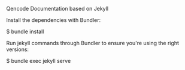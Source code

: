 Qencode Documentation based on Jekyll

Install the dependencies with Bundler:

$ bundle install

Run jekyll commands through Bundler to ensure you're using the right versions:

$ bundle exec jekyll serve

